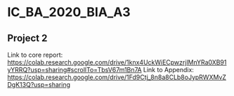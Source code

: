 # IC_BA_2020_BIA_A3
## Project 2
Link to core report: https://colab.research.google.com/drive/1knx4UckWiECpwzrjlMnYRa0XB91yYRRQ?usp=sharing#scrollTo=TbsV67m1Bn7A
Link to Appendix: https://colab.research.google.com/drive/1Fd9Ctj_8n8a8CLb8oJypRWXMvZDgK13Q?usp=sharing
